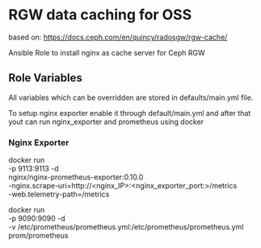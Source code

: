 # RGW data caching for OSS

based on: https://docs.ceph.com/en/quincy/radosgw/rgw-cache/

Ansible Role to install nginx as cache server for Ceph RGW

## Role Variables
All variables which can be overridden are stored in defaults/main.yml file.

To setup nginx exporter enable it through default/main.yml
and after that yout can run nginx_exporter and prometheus using docker

### Nginx Exporter

docker run \
  -p 9113:9113 -d \
  nginx/nginx-prometheus-exporter:0.10.0 \
  -nginx.scrape-uri=http://<nginx_IP>:<nginx_exporter_port:>/metrics \
  -web.telemetry-path=/metrics

docker run \
    -p 9090:9090 -d \
    -v /etc/prometheus/prometheus.yml:/etc/prometheus/prometheus.yml \
    prom/prometheus

